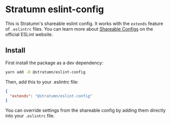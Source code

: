 # Stratumn eslint-config

This is Stratumn's shareable eslint config. It works with the `extends` feature of `.eslintrc` files. You can learn more about
[Shareable Configs](http://eslint.org/docs/developer-guide/shareable-configs) on the
official ESLint website.

## Install

First install the package as a dev dependency:

```bash
yarn add -D @stratumn/eslint-config
```

Then, add this to your .eslintrc file:

```json
{
  "extends": "@stratumn/eslint-config"
}
```

You can override settings from the shareable config by adding them directly into your `.eslintrc` file.
